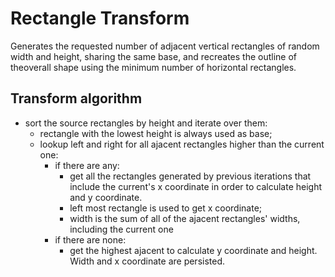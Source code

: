 # Rectangle Transform

Generates the requested number of adjacent vertical rectangles of random width and height, sharing the same base,
and recreates the outline of theoverall shape using the minimum number of horizontal rectangles.

## Transform algorithm

- sort the source rectangles by height and iterate over them:
  - rectangle with the lowest height is always used as base;
  - lookup left and right for all ajacent rectangles higher than the current one:
    - if there are any:
      - get all the rectangles generated by previous iterations that include the current's x coordinate in order to calculate height and y coordinate.
      - left most rectangle is used to get x coordinate;
      - width is the sum of all of the ajacent rectangles' widths, including the current one
    - if there are none:
      - get the highest ajacent to calculate y coordinate and height. Width and x coordinate are persisted.
